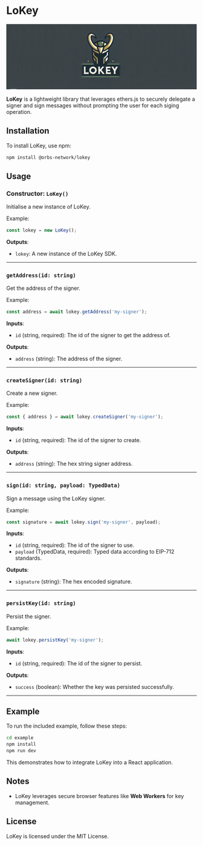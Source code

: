 # LoKey

![LoKey](https://github.com/orbs-network/lokey/blob/main/images/lokey-banner.png?raw=true)

**LoKey** is a lightweight library that leverages ethers.js to securely delegate a signer and sign messages without prompting the user for each siging operation.

## Installation

To install LoKey, use npm:

```bash
npm install @orbs-network/lokey
```

## Usage

### Constructor: `LoKey()`

Initialise a new instance of LoKey.

Example:

```javascript
const lokey = new LoKey();
```

**Outputs**:

- `lokey`: A new instance of the LoKey SDK.

---

### `getAddress(id: string)`

Get the address of the signer.

Example:

```javascript
const address = await lokey.getAddress('my-signer');
```

**Inputs**:

- `id` (string, required): The id of the signer to get the address of.

**Outputs**:

- `address` (string): The address of the signer.

---

### `createSigner(id: string)`

Create a new signer.

Example:

```javascript
const { address } = await lokey.createSigner('my-signer');
```

**Inputs**:

- `id` (string, required): The id of the signer to create.

**Outputs**:

- `address` (string): The hex string signer address.

---

### `sign(id: string, payload: TypedData)`

Sign a message using the LoKey signer.

Example:

```javascript
const signature = await lokey.sign('my-signer', payload);
```

**Inputs**:

- `id` (string, required): The id of the signer to use.
- `payload` (TypedData, required): Typed data according to EIP-712 standards.

**Outputs**:

- `signature` (string): The hex encoded signature.

---

### `persistKey(id: string)`

Persist the signer.

Example:

```javascript
await lokey.persistKey('my-signer');
```

**Inputs**:

- `id` (string, required): The id of the signer to persist.

**Outputs**:

- `success` (boolean): Whether the key was persisted successfully.

---

## Example

To run the included example, follow these steps:

```bash
cd example
npm install
npm run dev
```

This demonstrates how to integrate LoKey into a React application.

## Notes

- LoKey leverages secure browser features like **Web Workers** for key management.

## License

LoKey is licensed under the MIT License.
